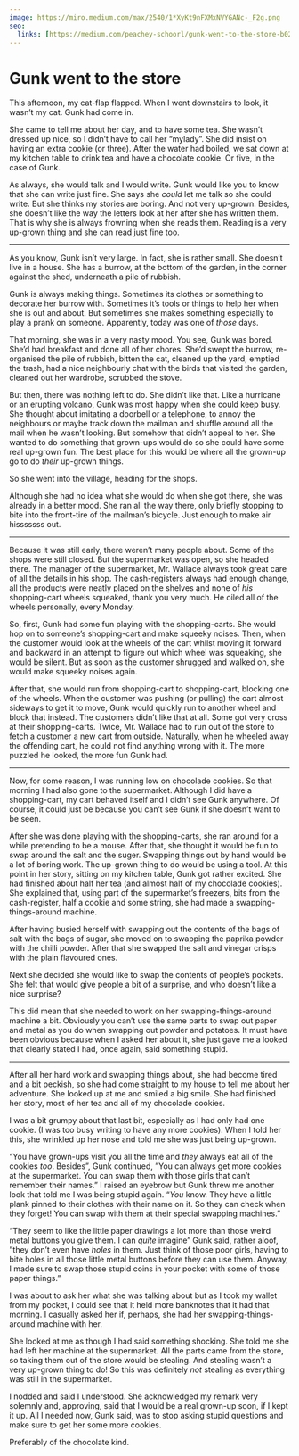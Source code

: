 ```yaml
---
image: https://miro.medium.com/max/2540/1*XyKt9nFXMxNVYGANc-_F2g.png
seo:
  links: [https://medium.com/peachey-schoorl/gunk-went-to-the-store-b02078670e41]
---
```


# Gunk went to the store

This afternoon, my cat-flap flapped. When I went downstairs to look, it wasn’t my cat. Gunk had come in.

She came to tell me about her day, and to have some tea. She wasn’t dressed up nice, so I didn’t have to call her “mylady”. She did insist on having an extra cookie (or three). After the water had boiled, we sat down at my kitchen table to drink tea and have a chocolate cookie. Or five, in the case of Gunk.

As always, she would talk and I would write. Gunk would like you to know that she can write just fine. She says she _could_ let me talk so she could write. But she thinks my stories are boring. And not very up-grown. Besides, she doesn’t like the way the letters look at her after she has written them. That is why she is always frowning when she reads them. Reading is a very up-grown thing and she can read just fine too.

- - -

As you know, Gunk isn’t very large. In fact, she is rather small. She doesn’t live in a house. She has a burrow, at the bottom of the garden, in the corner against the shed, underneath a pile of rubbish.

Gunk is always making things. Sometimes its clothes or something to decorate her burrow with. Sometimes it’s tools or things to help her when she is out and about. But sometimes she makes something especially to play a prank on someone. Apparently, today was one of _those_ days.

That morning, she was in a very nasty mood. You see, Gunk was bored. She’d had breakfast and done all of her chores. She’d swept the burrow, re-organised the pile of rubbish, bitten the cat, cleaned up the yard, emptied the trash, had a nice neighbourly chat with the birds that visited the garden, cleaned out her wardrobe, scrubbed the stove.

But then, there was nothing left to do. She didn’t like that. Like a hurricane or an erupting volcano, Gunk was most happy when she could keep busy. She thought about imitating a doorbell or a telephone, to annoy the neighbours or maybe track down the mailman and shuffle around all the mail when he wasn’t looking. But somehow that didn’t appeal to her. She wanted to do something that grown-ups would do so she could have some real up-grown fun. The best place for this would be where all the grown-up go to do _their_ up-grown things.

So she went into the village, heading for the shops.

Although she had no idea what she would do when she got there, she was already in a better mood. She ran all the way there, only briefly stopping to bite into the front-tire of the mailman’s bicycle. Just enough to make air hisssssss out.

- - -

Because it was still early, there weren’t many people about. Some of the shops were still closed. But the supermarket was open, so she headed there. The manager of the supermarket, Mr. Wallace always took great care of all the details in his shop. The cash-registers always had enough change, all the products were neatly placed on the shelves and none of _his_ shopping-cart wheels squeaked, thank you very much. He oiled all of the wheels personally, every Monday.

So, first, Gunk had some fun playing with the shopping-carts. She would hop on to someone’s shopping-cart and make squeeky noises. Then, when the customer would look at the wheels of the cart whilst moving it forward and backward in an attempt to figure out which wheel was squeaking, she would be silent. But as soon as the customer shrugged and walked on, she would make squeeky noises again.

After that, she would run from shopping-cart to shopping-cart, blocking one of the wheels. When the customer was pushing (or pulling) the cart almost sideways to get it to move, Gunk would quickly run to another wheel and block that instead. The customers didn’t like that at all. Some got very cross at their shopping-carts. Twice, Mr. Wallace had to run out of the store to fetch a customer a new cart from outside. Naturally, when he wheeled away the offending cart, he could not find anything wrong with it. The more puzzled he looked, the more fun Gunk had.

- - -

Now, for some reason, I was running low on chocolade cookies. So that morning I had also gone to the supermarket. Although I did have a shopping-cart, my cart behaved itself and I didn’t see Gunk anywhere. Of course, it could just be because you can’t see Gunk if she doesn’t want to be seen.

After she was done playing with the shopping-carts, she ran around for a while pretending to be a mouse. After that, she thought it would be fun to swap around the salt and the suger. Swapping things out by hand would be a lot of boring work. The up-grown thing to do would be using a tool. At this point in her story, sitting on my kitchen table, Gunk got rather excited. She had finished about half her tea (and almost half of my chocolade cookies). She explained that, using part of the supermarket’s freezers, bits from the cash-register, half a cookie and some string, she had made a swapping-things-around machine.

After having busied herself with swapping out the contents of the bags of salt with the bags of sugar, she moved on to swapping the paprika powder with the chilli powder. After that she swapped the salt and vinegar crisps with the plain flavoured ones.

Next she decided she would like to swap the contents of people’s pockets. She felt that would give people a bit of a surprise, and who doesn’t like a nice surprise?

This did mean that she needed to work on her swapping-things-around machine a bit. Obviously you can’t use the same parts to swap out paper and metal as you do when swapping out powder and potatoes. It must have been obvious because when I asked her about it, she just gave me a looked that clearly stated I had, once again, said something stupid.

- - -

After all her hard work and swapping things about, she had become tired and a bit peckish, so she had come straight to my house to tell me about her adventure. She looked up at me and smiled a big smile. She had finished her story, most of her tea and all of my chocolade cookies.

I was a bit grumpy about that last bit, especially as I had only had one cookie. (I was too busy writing to have any more cookies). When I told her this, she wrinkled up her nose and told me she was just being up-grown.

“You have grown-ups visit you all the time and _they_ always eat all of the cookies _too_. Besides”, Gunk continued, ”You can always get more cookies at the supermarket. You can swap them with those girls that can’t remember their names.” I raised an eyebrow but Gunk threw me another look that told me I was being stupid again. “_You_ know. They have a little plank pinned to their clothes with their name on it. So they can check when they forget! You can swap with them at their special swapping machines.”

“They seem to like the little paper drawings a lot more than those weird metal buttons you give them. I can _quite_ imagine” Gunk said, rather aloof, ”they don’t even have _holes_ in them. Just think of those poor girls, having to bite holes in all those little metal buttons before they can use them. Anyway, I made sure to swap those stupid coins in your pocket with some of those paper things.”

I was about to ask her what she was talking about but as I took my wallet from my pocket, I could see that it held more banknotes that it had that morning. I casually asked her if, perhaps, she had her swapping-things-around machine with her.

She looked at me as though I had said something shocking. She told me she had left her machine at the supermarket. All the parts came from the store, so taking them out of the store would be stealing. And stealing wasn’t a very up-grown thing to do! So this was definitely _not_ stealing as everything was still in the supermarket.

I nodded and said I understood. She acknowledged my remark very solemnly and, approving, said that I would be a real grown-up soon, if I kept it up. All I needed now, Gunk said, was to stop asking stupid questions and make sure to get her some more cookies.

Preferably of the chocolate kind.
